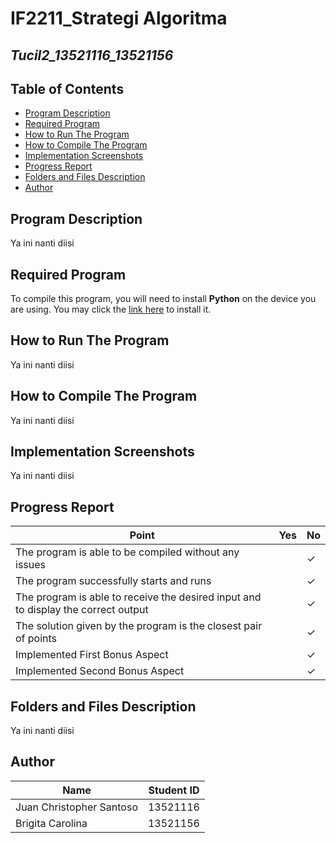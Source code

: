 # IF2211_Strategi Algoritma

## *Tucil2_13521116_13521156*

## **Table of Contents**
* [Program Description](#program-description)
* [Required Program](#required-program)
* [How to Run The Program](#how-to-run-the-program)
* [How to Compile The Program](#how-to-compile-the-program)
* [Implementation Screenshots](#implementation-screenshots)
* [Progress Report](#progress-report)
* [Folders and Files Description](#folders-and-files-description)
* [Author](#author)

## **Program Description**
Ya ini nanti diisi

## **Required Program**
To compile this program, you will need to install **Python** on the device you are using. You may click the [link here](#https://www.python.org/downloads/) to install it.

## **How to Run The Program**
Ya ini nanti diisi

## **How to Compile The Program**
Ya ini nanti diisi

## **Implementation Screenshots**
Ya ini nanti diisi

## **Progress Report**

| Point | Yes | No |
|-----|-----|------|
|The program is able to be compiled without any issues| | &check;   |
|The program successfully starts and runs |  | &check; |
|The program is able to receive the desired input and to display the correct output | | &check; |
|The solution given by the program is the closest pair of points|  | &check; |
| Implemented First Bonus Aspect|  | &check; |
| Implemented Second Bonus Aspect |  | &check; |


## **Folders and Files Description**
Ya ini nanti diisi

## **Author**
| Name | Student ID |
|-------|------------|
| Juan Christopher Santoso | 13521116|
| Brigita Carolina | 13521156 |



